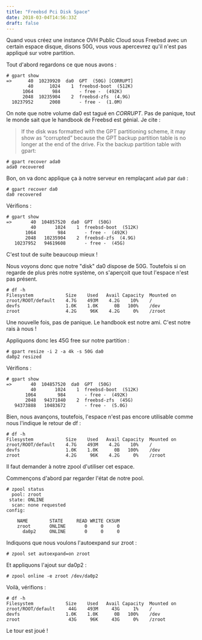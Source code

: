 ```yaml
---
title: "Freebsd Pci Disk Space"
date: 2018-03-04T14:56:33Z
draft: false
---
```


Quand vous créez une instance OVH Public Cloud sous Freebsd avec un certain espace disque, disons 50G, vous vous apercevrez qu'il n'est pas appliqué sur votre partition.

Tout d'abord regardons ce que nous avons :
```
# gpart show
=>      40  10239920  da0  GPT  (50G) [CORRUPT]
        40      1024    1  freebsd-boot  (512K)
      1064       984       - free -  (492K)
      2048  10235904    2  freebsd-zfs  (4.9G)
  10237952      2008       - free -  (1.0M)
```

On note que notre volume da0 est tagué en _CORRUPT_. Pas de panique, tout le monde sait que le handbook de Freebsd est génial. Je cite :

> If the disk was formatted with the GPT partitioning scheme, it may show as “corrupted” because the GPT backup partition table is no longer at the end of the drive. Fix the backup partition table with gpart:
```
# gpart recover ada0
ada0 recovered
```
>

Bon, on va donc applique ça à notre serveur en remplaçant `ada0` par `da0` :
```
# gpart recover da0
da0 recovered
```

Vérifions :
```
# gpart show
=>       40  104857520  da0  GPT  (50G)
         40       1024    1  freebsd-boot  (512K)
       1064        984       - free -  (492K)
       2048   10235904    2  freebsd-zfs  (4.9G)
   10237952   94619608       - free -  (45G)
```

C'est tout de suite beaucoup mieux !

Nous voyons donc que notre "disk" da0 dispose de 50G. Toutefois si on regarde de plus près notre système, on s'aperçoit que tout l'espace n'est pas présent.
```
# df -h
Filesystem            Size    Used   Avail Capacity  Mounted on
zroot/ROOT/default    4.7G    493M    4.2G    10%    /
devfs                 1.0K    1.0K      0B   100%    /dev
zroot                 4.2G     96K    4.2G     0%    /zroot
```

Une nouvelle fois, pas de panique. Le handbook est notre ami. C'est notre rais à nous !

Appliquons donc les 45G free sur notre partition :
```
# gpart resize -i 2 -a 4k -s 50G da0
da0p2 resized
```

Vérifions :
```
# gpart show
=>       40  104857520  da0  GPT  (50G)
         40       1024    1  freebsd-boot  (512K)
       1064        984       - free -  (492K)
       2048   94371840    2  freebsd-zfs  (45G)
   94373888   10483672       - free -  (5.0G)
```

Bien, nous avançons, toutefois, l'espace n'est pas encore utilisable comme nous l'indique le retour de df :
```
# df -h
Filesystem            Size    Used   Avail Capacity  Mounted on
zroot/ROOT/default    4.7G    493M    4.2G    10%    /
devfs                 1.0K    1.0K      0B   100%    /dev
zroot                 4.2G     96K    4.2G     0%    /zroot
```

Il faut demander à notre zpool d'utiliser cet espace.

Commençons d'abord par regarder l'état de notre pool.
```
# zpool status
  pool: zroot
 state: ONLINE
  scan: none requested
config:

	NAME        STATE     READ WRITE CKSUM
	zroot       ONLINE       0     0     0
	  da0p2     ONLINE       0     0     0
```

Indiquons que nous voulons l'autoexpand sur zroot :
```
# zpool set autoexpand=on zroot
```

Et appliquons l'ajout sur da0p2 :
```
# zpool online -e zroot /dev/da0p2
```

Voilà, vérifions :
```
# df -h
Filesystem            Size    Used   Avail Capacity  Mounted on
zroot/ROOT/default     44G    493M     43G     1%    /
devfs                 1.0K    1.0K      0B   100%    /dev
zroot                  43G     96K     43G     0%    /zroot
```

Le tour est joué !

